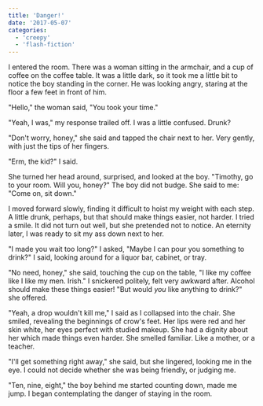 ```yaml
---
title: 'Danger!'
date: '2017-05-07'
categories:
  - 'creepy'
  - 'flash-fiction'
---
```


I entered the room. There was a woman sitting in the armchair, and a cup of
coffee on the coffee table. It was a little dark, so it took me a little bit to
notice the boy standing in the corner. He was looking angry, staring at the
floor a few feet in front of him.

<!-- truncate -->


"Hello," the woman said, "You took your time."

"Yeah, I was," my response trailed off. I was a little confused. Drunk?

"Don't worry, honey," she said and tapped the chair next to her. Very gently,
with just the tips of her fingers.

"Erm, the kid?" I said.

She turned her head around, surprised, and looked at the boy. "Timothy, go to
your room. Will you, honey?" The boy did not budge. She said to me: "Come on,
sit down."

I moved forward slowly, finding it difficult to hoist my weight with each step.
A little drunk, perhaps, but that should make things easier, not harder. I tried
a smile. It did not turn out well, but she pretended not to notice. An eternity
later, I was ready to sit my ass down next to her.

"I made you wait too long?" I asked, "Maybe I can pour you something to drink?"
I said, looking around for a liquor bar, cabinet, or tray.

"No need, honey," she said, touching the cup on the table, "I like my coffee
like I like my men. Irish." I snickered politely, felt very awkward after.
Alcohol should make these things easier! "But would _you_ like anything to
drink?" she offered.

"Yeah, a drop wouldn't kill me," I said as I collapsed into the chair. She
smiled, revealing the beginnings of crow's feet. Her lips were red and her skin
white, her eyes perfect with studied makeup. She had a dignity about her which
made things even harder. She smelled familiar. Like a mother, or a teacher.

"I'll get something right away," she said, but she lingered, looking me in the
eye. I could not decide whether she was being friendly, or judging me.

"Ten, nine, eight," the boy behind me started counting down, made me jump. I
began contemplating the danger of staying in the room.
